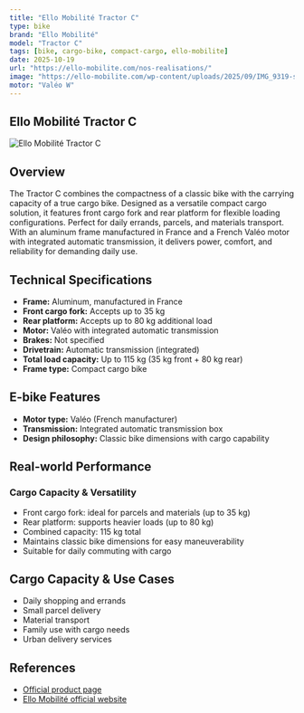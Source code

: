 ```yaml
---
title: "Ello Mobilité Tractor C"
type: bike
brand: "Ello Mobilité"
model: "Tractor C"
tags: [bike, cargo-bike, compact-cargo, ello-mobilite]
date: 2025-10-19
url: "https://ello-mobilite.com/nos-realisations/"
image: "https://ello-mobilite.com/wp-content/uploads/2025/09/IMG_9319-scaled.jpg"
motor: "Valéo W"
---
```


## Ello Mobilité Tractor C

![Ello Mobilité Tractor C](https://ello-mobilite.com/wp-content/uploads/2025/09/IMG_9319-scaled.jpg)

## Overview

The Tractor C combines the compactness of a classic bike with the carrying capacity of a true cargo bike. Designed as a versatile compact cargo solution, it features front cargo fork and rear platform for flexible loading configurations. Perfect for daily errands, parcels, and materials transport. With an aluminum frame manufactured in France and a French Valéo motor with integrated automatic transmission, it delivers power, comfort, and reliability for demanding daily use.

## Technical Specifications

- **Frame:** Aluminum, manufactured in France
- **Front cargo fork:** Accepts up to 35 kg
- **Rear platform:** Accepts up to 80 kg additional load
- **Motor:** Valéo with integrated automatic transmission
- **Brakes:** Not specified
- **Drivetrain:** Automatic transmission (integrated)
- **Total load capacity:** Up to 115 kg (35 kg front + 80 kg rear)
- **Frame type:** Compact cargo bike

## E-bike Features

- **Motor type:** Valéo (French manufacturer)
- **Transmission:** Integrated automatic transmission box
- **Design philosophy:** Classic bike dimensions with cargo capability

## Real-world Performance

### Cargo Capacity & Versatility

- Front cargo fork: ideal for parcels and materials (up to 35 kg)
- Rear platform: supports heavier loads (up to 80 kg)
- Combined capacity: 115 kg total
- Maintains classic bike dimensions for easy maneuverability
- Suitable for daily commuting with cargo

## Cargo Capacity & Use Cases

- Daily shopping and errands
- Small parcel delivery
- Material transport
- Family use with cargo needs
- Urban delivery services

## References

- [Official product page](https://ello-mobilite.com/nos-realisations/)
- [Ello Mobilité official website](https://ello-mobilite.com)
